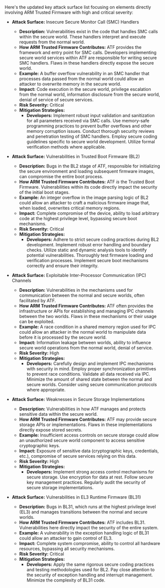Here's the updated key attack surface list focusing on elements directly involving ARM Trusted Firmware with high and critical severity:

* **Attack Surface:** Insecure Secure Monitor Call (SMC) Handlers
    * **Description:** Vulnerabilities exist in the code that handles SMC calls within the secure world. These handlers interpret and execute requests from the normal world.
    * **How ARM Trusted Firmware Contributes:** ATF provides the framework and entry point for SMC calls. Developers implementing secure world services within ATF are responsible for writing secure SMC handlers. Flaws in these handlers directly expose the secure world.
    * **Example:** A buffer overflow vulnerability in an SMC handler that processes data passed from the normal world could allow an attacker to overwrite memory in the secure world.
    * **Impact:**  Code execution in the secure world, privilege escalation from the normal world, information disclosure from the secure world, denial of service of secure services.
    * **Risk Severity:** Critical
    * **Mitigation Strategies:**
        * **Developers:** Implement robust input validation and sanitization for all parameters received via SMC calls. Use memory-safe programming practices to prevent buffer overflows and other memory corruption issues. Conduct thorough security reviews and penetration testing of SMC handlers. Employ secure coding guidelines specific to secure world development. Utilize formal verification methods where applicable.

* **Attack Surface:**  Vulnerabilities in Trusted Boot Firmware (BL2)
    * **Description:**  Bugs in the BL2 stage of ATF, responsible for initializing the secure environment and loading subsequent firmware images, can compromise the entire boot process.
    * **How ARM Trusted Firmware Contributes:** ATF *is* the Trusted Boot Firmware. Vulnerabilities within its code directly impact the security of the initial boot stages.
    * **Example:** An integer overflow in the image parsing logic of BL2 could allow an attacker to craft a malicious firmware image that, when loaded, overwrites critical memory regions.
    * **Impact:**  Complete compromise of the device, ability to load arbitrary code at the highest privilege level, bypassing secure boot mechanisms.
    * **Risk Severity:** Critical
    * **Mitigation Strategies:**
        * **Developers:** Adhere to strict secure coding practices during BL2 development. Implement robust error handling and boundary checks. Utilize static and dynamic analysis tools to identify potential vulnerabilities. Thoroughly test firmware loading and verification processes. Implement secure boot mechanisms correctly and ensure their integrity.

* **Attack Surface:**  Exploitable Inter-Processor Communication (IPC) Channels
    * **Description:**  Vulnerabilities in the mechanisms used for communication between the normal and secure worlds, often facilitated by ATF.
    * **How ARM Trusted Firmware Contributes:** ATF often provides the infrastructure or APIs for establishing and managing IPC channels between the two worlds. Flaws in these mechanisms or their usage can be exploited.
    * **Example:** A race condition in a shared memory region used for IPC could allow an attacker in the normal world to manipulate data before it is processed by the secure world.
    * **Impact:**  Information leakage between worlds, ability to influence secure world operations from the normal world, denial of service.
    * **Risk Severity:** High
    * **Mitigation Strategies:**
        * **Developers:**  Carefully design and implement IPC mechanisms with security in mind. Employ proper synchronization primitives to prevent race conditions. Validate all data received via IPC. Minimize the amount of shared state between the normal and secure worlds. Consider using secure communication protocols where appropriate.

* **Attack Surface:**  Weaknesses in Secure Storage Implementations
    * **Description:**  Vulnerabilities in how ATF manages and protects sensitive data within the secure world.
    * **How ARM Trusted Firmware Contributes:** ATF may provide secure storage APIs or implementations. Flaws in these implementations directly expose stored secrets.
    * **Example:**  Insufficient access controls on secure storage could allow an unauthorized secure world component to access sensitive cryptographic keys.
    * **Impact:**  Exposure of sensitive data (cryptographic keys, credentials, etc.), compromise of secure services relying on this data.
    * **Risk Severity:** High
    * **Mitigation Strategies:**
        * **Developers:** Implement strong access control mechanisms for secure storage. Use encryption for data at rest. Follow secure key management practices. Regularly audit the security of secure storage implementations.

* **Attack Surface:**  Vulnerabilities in EL3 Runtime Firmware (BL31)
    * **Description:**  Bugs in BL31, which runs at the highest privilege level (EL3) and manages transitions between the normal and secure worlds.
    * **How ARM Trusted Firmware Contributes:** ATF includes BL31. Vulnerabilities here directly impact the security of the entire system.
    * **Example:** A vulnerability in the exception handling logic of BL31 could allow an attacker to gain control of EL3.
    * **Impact:**  Complete system compromise, ability to control all hardware resources, bypassing all security mechanisms.
    * **Risk Severity:** Critical
    * **Mitigation Strategies:**
        * **Developers:** Apply the same rigorous secure coding practices and testing methodologies used for BL2. Pay close attention to the security of exception handling and interrupt management. Minimize the complexity of BL31 code.